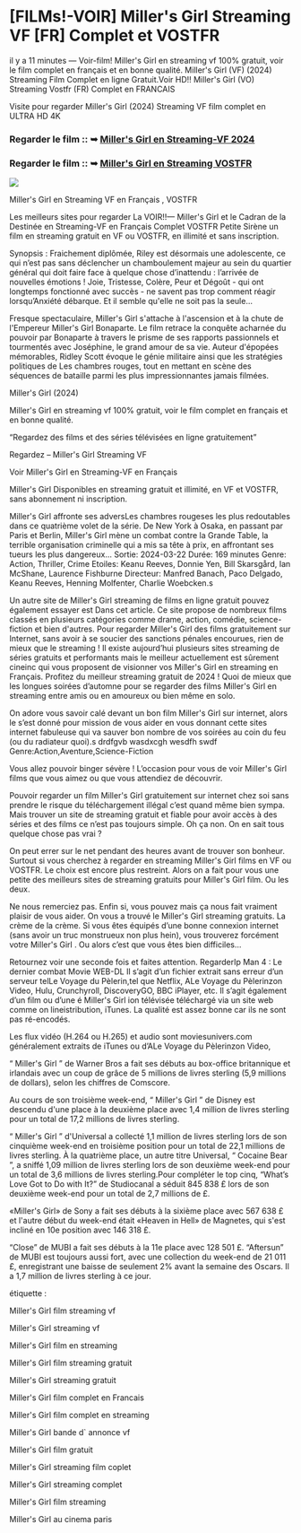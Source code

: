 # [FILMs!-VOIR] Miller's Girl Streaming VF [FR] Complet et VOSTFR

il y a 11 minutes — Voir-film! Miller's Girl en streaming vf 100% gratuit, voir le film complet en français et en bonne qualité. Miller's Girl (VF) (2024) Streaming Film Complet en ligne Gratuit.Voir HD!! Miller's Girl (VO) Streaming Vostfr (FR) Complet en FRANCAIS

Visite pour regarder Miller's Girl (2024) Streaming VF film complet en ULTRA HD 4K

### Regarder le film :: ➥ [Miller's Girl en Streaming-VF 2024](https://t.co/isKnN0D6xL)

### Regarder le film :: ➥ [Miller's Girl en Streaming VOSTFR](https://t.co/isKnN0D6xL)

<p dir="auto"><a href="https://t.co/isKnN0D6xL" title="PLAYNOW" rel="nofollow"><img src="https://i.imgur.com/jhNGoEt.gif" style="max-width: 100%;"></a></p>

Miller's Girl en Streaming VF en Français , VOSTFR

Les meilleurs sites pour regarder La VOIR!!— Miller's Girl et le Cadran de la Destinée en Streaming-VF en Français Complet VOSTFR Petite Sirène un film en streaming gratuit en VF ou VOSTFR, en illimité et sans inscription.

Synopsis : Fraichement diplômée, Riley est désormais une adolescente, ce qui n’est pas sans déclencher un chamboulement majeur au sein du quartier général qui doit faire face à quelque chose d’inattendu : l’arrivée de nouvelles émotions ! Joie, Tristesse, Colère, Peur et Dégoût - qui ont longtemps fonctionné avec succès - ne savent pas trop comment réagir lorsqu’Anxiété débarque. Et il semble qu'elle ne soit pas la seule...

Fresque spectaculaire, Miller's Girl s'attache à l'ascension et à la chute de l'Empereur Miller's Girl Bonaparte. Le film retrace la conquête acharnée du pouvoir par Bonaparte à travers le prisme de ses rapports passionnels et tourmentés avec Joséphine, le grand amour de sa vie. Auteur d'épopées mémorables, Ridley Scott évoque le génie militaire ainsi que les stratégies politiques de Les chambres rouges, tout en mettant en scène des séquences de bataille parmi les plus impressionnantes jamais filmées.

Miller's Girl (2024)

Miller's Girl en streaming vf 100% gratuit, voir le film complet en français et en bonne qualité.

“Regardez des films et des séries télévisées en ligne gratuitement”

Regardez – Miller's Girl Streaming VF

Voir Miller's Girl en Streaming-VF en Français

Miller's Girl Disponibles en streaming gratuit et illimité, en VF et VOSTFR, sans abonnement ni inscription.

Miller's Girl affronte ses adversLes chambres rougeses les plus redoutables dans ce quatrième volet de la série. De New York à Osaka, en passant par Paris et Berlin, Miller's Girl mène un combat contre la Grande Table, la terrible organisation criminelle qui a mis sa tête à prix, en affrontant ses tueurs les plus dangereux... Sortie: 2024-03-22 Durée: 169 minutes Genre: Action, Thriller, Crime Etoiles: Keanu Reeves, Donnie Yen, Bill Skarsgård, Ian McShane, Laurence Fishburne Directeur: Manfred Banach, Paco Delgado, Keanu Reeves, Henning Molfenter, Charlie Woebcken.s

Un autre site de Miller's Girl streaming de films en ligne gratuit pouvez également essayer est Dans cet article. Ce site propose de nombreux films classés en plusieurs catégories comme drame, action, comédie, science-fiction et bien d'autres. Pour regarder Miller's Girl des films gratuitement sur Internet, sans avoir à se soucier des sanctions pénales encourues, rien de mieux que le streaming ! Il existe aujourd’hui plusieurs sites streaming de séries gratuits et performants mais le meilleur actuellement est sûrement cineinc qui vous proposent de visionner vos Miller's Girl en streaming en Français. Profitez du meilleur streaming gratuit de 2024 ! Quoi de mieux que les longues soirées d’automne pour se regarder des films Miller's Girl en streaming entre amis ou en amoureux ou bien même en solo.

On adore vous savoir calé devant un bon film Miller's Girl sur internet, alors le s’est donné pour mission de vous aider en vous donnant cette sites internet fabuleuse qui va sauver bon nombre de vos soirées au coin du feu (ou du radiateur quoi).s drdfgvb wasdxcgh wesdfh swdf Genre:Action,Aventure,Science-Fiction

Vous allez pouvoir binger sévère ! L’occasion pour vous de voir Miller's Girl films que vous aimez ou que vous attendiez de découvrir.

Pouvoir regarder un film Miller's Girl gratuitement sur internet chez soi sans prendre le risque du téléchargement illégal c’est quand même bien sympa. Mais trouver un site de streaming gratuit et fiable pour avoir accès à des séries et des films ce n’est pas toujours simple. Oh ça non. On en sait tous quelque chose pas vrai ?

On peut errer sur le net pendant des heures avant de trouver son bonheur. Surtout si vous cherchez à regarder en streaming Miller's Girl films en VF ou VOSTFR. Le choix est encore plus restreint. Alors on a fait pour vous une petite des meilleurs sites de streaming gratuits pour Miller's Girl film. Ou les deux.

Ne nous remerciez pas. Enfin si, vous pouvez mais ça nous fait vraiment plaisir de vous aider. On vous a trouvé le Miller's Girl streaming gratuits. La crème de la crème. Si vous êtes équipés d’une bonne connexion internet (sans avoir un truc monstrueux non plus hein), vous trouverez forcément votre Miller's Girl . Ou alors c’est que vous êtes bien difficiles…

Retournez voir une seconde fois et faites attention. RegarderIp Man 4 : Le dernier combat Movie WEB-DL Il s’agit d’un fichier extrait sans erreur d’un serveur telLe Voyage du Pèlerin,tel que Netflix, ALe Voyage du Pèlerinzon Video, Hulu, Crunchyroll, DiscoveryGO, BBC iPlayer, etc. Il s’agit également d’un film ou d’une é Miller's Girl ion télévisée téléchargé via un site web comme on lineistribution, iTunes. La qualité est assez bonne car ils ne sont pas ré-encodés.

Les flux vidéo (H.264 ou H.265) et audio sont moviesunivers.com généralement extraits de iTunes ou d’ALe Voyage du Pèlerinzon Video,

“ Miller's Girl ” de Warner Bros a fait ses débuts au box-office britannique et irlandais avec un coup de grâce de 5 millions de livres sterling (5,9 millions de dollars), selon les chiffres de Comscore.

Au cours de son troisième week-end, “ Miller's Girl ” de Disney est descendu d'une place à la deuxième place avec 1,4 million de livres sterling pour un total de 17,2 millions de livres sterling.

“ Miller's Girl ” d'Universal a collecté 1,1 million de livres sterling lors de son cinquième week-end en troisième position pour un total de 22,1 millions de livres sterling. À la quatrième place, un autre titre Universal, “ Cocaine Bear ”, a sniffé 1,09 million de livres sterling lors de son deuxième week-end pour un total de 3,6 millions de livres sterling.Pour compléter le top cinq, “What’s Love Got to Do with It?” de Studiocanal a séduit 845 838 £ lors de son deuxième week-end pour un total de 2,7 millions de £.

«Miller's Girl» de Sony a fait ses débuts à la sixième place avec 567 638 £ et l'autre début du week-end était «Heaven in Hell» de Magnetes, qui s'est incliné en 10e position avec 146 318 £.

“Close” de MUBI a fait ses débuts à la 11e place avec 128 501 £. “Aftersun” de MUBI est toujours aussi fort, avec une collection du week-end de 21 011 £, enregistrant une baisse de seulement 2% avant la semaine des Oscars. Il a 1,7 million de livres sterling à ce jour.

étiquette :

Miller's Girl film streaming vf

Miller's Girl streaming vf

Miller's Girl film en streaming

Miller's Girl film streaming gratuit

Miller's Girl streaming gratuit

Miller's Girl film complet en Francais

Miller's Girl film complet en streaming

Miller's Girl bande d` annonce vf

Miller's Girl film gratuit

Miller's Girl streaming film coplet

Miller's Girl streaming complet

Miller's Girl film streaming

Miller's Girl au cinema paris
